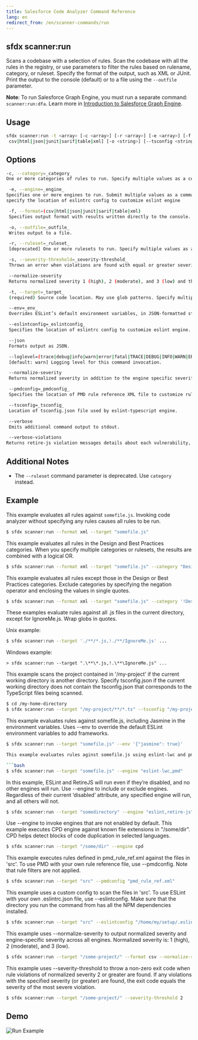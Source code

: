 ```yaml
---
title: Salesforce Code Analyzer Command Reference
lang: en
redirect_from: /en/scanner-commands/run
---
```


## sfdx scanner:run

Scans a codebase with a selection of rules. Scan the codebase with all the rules in the registry, or use parameters to filter the rules based on rulename, category, or ruleset. Specify the format of the output, such as XML or JUnit. Print the output to the console (default) or to a file using the ```--outfile``` parameter. 

**Note**: To run Salesforce Graph Engine, you must run a separate command: `scanner:run:dfa`. Learn more in [Introduction to Salesforce Graph Engine](./en/v3.x/salesforce-graph-engine/introduction/).


## Usage

```bash
sfdx scanner:run -t <array> [-c <array>] [-r <array>] [-e <array>] [-f 
 csv|html|json|junit|sarif|table|xml] [-o <string>] [--tsconfig <string>] [--eslintconfig <string>] [--pmdconfig <string>] [--env <string>] [-s <integer> | undefined | [-v | --json]] [--normalize-severity] [--verbose] [--loglevel trace|debug|info|warn|error|fatal|TRACE|DEBUG|INFO|WARN|ERROR|FATAL]
```
  
## Options

```bash
-c, --category=_category_
One or more categories of rules to run. Specify multiple values as a comma-separated list.

 -e, --engine=_engine_
Specifies one or more engines to run. Submit multiple values as a comma-separated list.
specify the location of eslintrc config to customize eslint engine

 -f, --format=(csv|html|json|junit|sarif|table|xml)
 Specifies output format with results written directly to the console.

 -o, --outfile=_outfile_
 Writes output to a file.

 -r, --ruleset=_ruleset_
 [deprecated] One or more rulesets to run. Specify multiple values as a comma-separated list.

 -s, --severity-threshold=_severity-threshold_
 Throws an error when violations are found with equal or greater severity than the provided value. –normalize-severity is invoked and severity levels are reset to the baseline. Normalized severity values are: 1 (high), 2 (moderate), and 3 (low). Exit code is the most severe violation.

 --normalize-severity
 Returns normalized severity 1 (high), 2 (moderate), and 3 (low) and the engine-specific severity. For the html option, the normalized severity is displayed instead of the engine severity.

 -t, --target=_target_
 (required) Source code location. May use glob patterns. Specify multiple values as a comma-separated list.

 --env=_env_
 Overrides ESLint’s default environment variables, in JSON-formatted string.

 --eslintconfig=_eslintconfig_
 Specifies the location of eslintrc config to customize eslint engine.

 --json
 Formats output as JSON.

 --loglevel=(trace|debug|info|warn|error|fatal|TRACE|DEBUG|INFO|WARN|ERROR|FATAL)
 [default: warn] Logging level for this command invocation.

 --normalize-severity
 Returns normalized severity in addition to the engine specific severity. Normalized severity is: 1 (high), 2 (moderate), and 3 (low).

 --pmdconfig=_pmdconfig_
 Specifies the location of PMD rule reference XML file to customize rule selection.

 --tsconfig=_tsconfig_
 Location of tsconfig.json file used by eslint-typescript engine.

 --verbose
 Emits additional command output to stdout.

 --verbose-violations
Returns retire-js violation messages details about each vulnerability, including summary, Common Vulnerabilities and Exposures (CVE), and URLs.

```

## Additional Notes

- The ```--ruleset``` command parameter is deprecated. Use ```category``` instead.
  
## Example

This example evaluates all rules against ```somefile.js```. Invoking code analyzer without specifying any rules causes all rules to be run.

```bash
$ sfdx scanner:run --format xml --target "somefile.js"
```

This example evaluates all rules in the Design and Best Practices categories. When you specify multiple categories or rulesets, the results are combined with a logical OR.
```bash
$ sfdx scanner:run --format xml --target "somefile.js" --category "Design,Best Practices"
```

This example evaluates all rules except those in the Design or Best Practices categories. Exclude categories by specifying the negation operator and enclosing the values in single quotes.
```bash
$ sfdx scanner:run --format xml --target "somefile.js" --category '!Design,!Best Practices'
```

These examples evaluate rules against all .js files in the current directory, except for IgnoreMe.js. Wrap globs in quotes. 

Unix example:
```bash
$ sfdx scanner:run --target './**/*.js,!./**/IgnoreMe.js' ...
````
Windows example:
```DOS
> sfdx scanner:run --target ".\**\*.js,!.\**\IgnoreMe.js" ...
```

This example scans the project contained in '/my-project' if the current working directory is another directory. Specify tsconfig.json if the current working directory does not contain the tsconfig.json that corresponds to the TypeScript files being scanned.
```bash
$ cd /my-home-directory
$ sfdx scanner:run --target "/my-project/**/*.ts" --tsconfig "/my-project/tsconfig.json"
```

This example evaluates rules against somefile.js, including Jasmine in the environment variables. Uses --env to override the default ESLint environment variables to add frameworks.
```bash
$ sfdx scanner:run --target "somefile.js" --env '{"jasmine": true}'

This example evaluates rules aginst somefile.js using eslint-lwc and pmd engines. Use --engine to include or exclude engines. Any engine listed will be run, regardless of its current 'disabled' attribute.

```bash
$ sfdx scanner:run --target "somefile.js" --engine "eslint-lwc,pmd"
```

In this example, ESLint and RetireJS will run even if they’re disabled, and no other engines will run. Use --engine to include or exclude engines. Regardless of their current ‘disabled’ attribute, any specified engine will run, and all others will not. 
```bash
$ sfdx scanner:run --target "somedirectory" --engine "eslint,retire-js"
```

Use --engine to invoke engines that are not enabled by default.
This example executes CPD engine against known file extensions in "/some/dir". CPD helps detect blocks of code duplication in selected languages.

```bash
$ sfdx scanner:run --target "/some/dir" --engine cpd
 ```
 
This example executes rules defined in pmd_rule_ref.xml against the files in 'src'. To use PMD with your own rule reference file, use --pmdconfig. Note that rule filters are not applied.

```bash
$ sfdx scanner:run --target "src" --pmdconfig "pmd_rule_ref.xml"
```

This example uses a custom config to scan the files in 'src'. To use ESLint with your own .eslintrc.json file, use --eslintconfig. Make sure that the directory you run the command from has all the NPM dependencies installed.

```bash
$ sfdx scanner:run --target "src" --eslintconfig "/home/my/setup/.eslintrc.json"
```

This example uses --normalize-severity to output normalized severity and engine-specific severity across all engines. Normalized severity is: 1 (high), 2 (moderate), and 3 (low). 

```bash
$ sfdx scanner:run --target "/some-project/" --format csv --normalize-severity
```

This example uses --severity-threshold to throw a non-zero exit code when rule violations of normalized severity 2 or greater are found. If any violations with the specified severity (or greater) are found, the exit code equals the severity of the most severe violation.

```bash
$ sfdx scanner:run --target "/some-project/" --severity-threshold 2
```

## Demo
![Run Example](./assets/images/run.gif)
